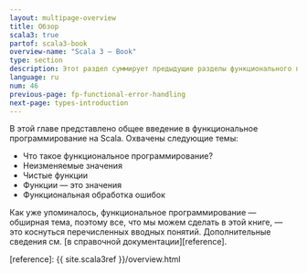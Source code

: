 ```yaml
---
layout: multipage-overview
title: Обзор
scala3: true
partof: scala3-book
overview-name: "Scala 3 — Book"
type: section
description: Этот раздел суммирует предыдущие разделы функционального программирования.
language: ru
num: 46
previous-page: fp-functional-error-handling
next-page: types-introduction
---
```



В этой главе представлено общее введение в функциональное программирование на Scala. 
Охвачены следующие темы:

- Что такое функциональное программирование?
- Неизменяемые значения
- Чистые функции
- Функции — это значения
- Функциональная обработка ошибок

Как уже упоминалось, функциональное программирование — обширная тема, 
поэтому все, что мы можем сделать в этой книге, — это коснуться перечисленных вводных понятий. 
Дополнительные сведения см. [в справочной документации][reference].


[reference]: {{ site.scala3ref }}/overview.html

